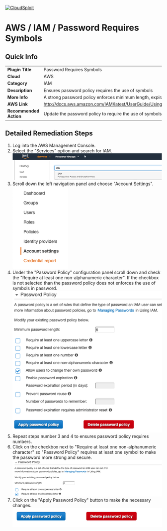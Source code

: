 [![CloudSploit](https://cloudsploit.com/img/logo-new-big-text-100.png "CloudSploit")](https://cloudsploit.com)

# AWS / IAM / Password Requires Symbols

## Quick Info

| | |
|-|-|
| **Plugin Title** | Password Requires Symbols |
| **Cloud** | AWS |
| **Category** | IAM |
| **Description** | Ensures password policy requires the use of symbols |
| **More Info** | A strong password policy enforces minimum length, expirations, reuse, and symbol usage |
| **AWS Link** | http://docs.aws.amazon.com/IAM/latest/UserGuide/Using_ManagingPasswordPolicies.html |
| **Recommended Action** | Update the password policy to require the use of symbols |

## Detailed Remediation Steps
1. Log into the AWS Management Console.
2. Select the "Services" option and search for IAM. </br><img src="/resources/aws/iam/password-requires-lowercase/step2.png"/>
3. Scroll down the left navigation panel and choose "Account Settings". </br><img src="/resources/aws/iam/password-requires-lowercase/step3.png"/>
4. Under the "Password Policy" configuration panel scroll down and check the "Require at least one non-alphanumeric character". If the checkbox is not selected than the password policy does not  enforces the use of symbols in password.</br><img src="/resources/aws/iam/password-requires-lowercase/step4.png"/>
5. Repeat steps number 3 and 4 to ensures password policy requires numbers.</br>
6. Click on the checkbox next to "Require at least one non-alphanumeric character" so "Password Policy" requires at least one symbol to make the password more strong and secure. </br> <img src="/resources/aws/iam/password-requires-lowercase/step6.png"/>
7. Click on the "Apply Password Policy" button to make the necessary changes.</br><img src="/resources/aws/iam/password-requires-lowercase/step7.png"/>
